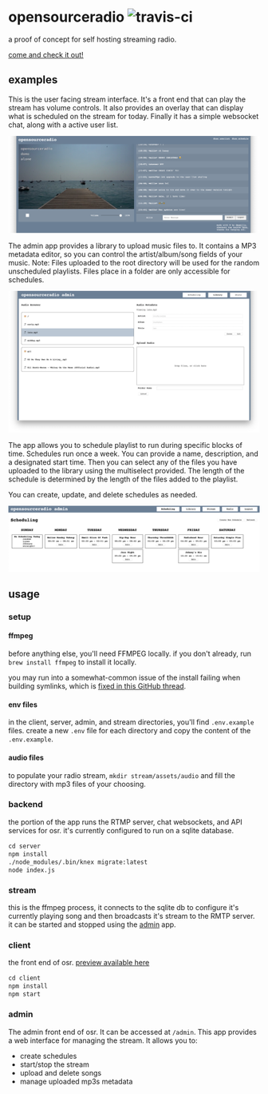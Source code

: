 # opensourceradio ![travis-ci](https://api.travis-ci.org/dmamills/opensourceradio.svg?branch=master) 

a proof of concept for self hosting streaming radio.

[come and check it out!](http://radio.yomills.com)

## examples

This is the user facing stream interface. It's a front end that can play the stream has volume controls. It also provides an overlay that can display what is scheduled on the stream for today. Finally it has a simple websocket chat, along with a active user list.

![example stream](example.png)


The admin app provides a library to upload music files to. It contains a MP3 metadata editor, so you can control the artist/album/song fields of your music. Note: Files uploaded to the root directory will be used for the random unscheduled playlists. Files place in a folder are only accessible for schedules.

![admin library](admin-library.png)


The app allows you to schedule playlist to run during specific blocks of time. Schedules run once a week. You can provide a name, description, and a designated start time. Then you can select any of the files you have uploaded to the library using the multiselect provided. The length of the schedule is determined by the length of the files added to the playlist.

You can create, update, and delete schedules as needed.

![admin scheduling](admin-scheduling.png)

## usage

### setup

#### ffmpeg

before anything else, you'll need FFMPEG locally. if you don't already, run `brew install ffmpeg` to install it locally.

you may run into a somewhat-common issue of the install failing when building symlinks, which is [fixed in this GitHub thread](https://github.com/Homebrew/homebrew-core/issues/30652#issuecomment-410645836).

#### env files

in the client, server, admin, and stream directories, you'll find `.env.example` files. create a new `.env` file for each directory and copy the content of the `.env.example`.

#### audio files

to populate your radio stream, `mkdir stream/assets/audio` and fill the directory with mp3 files of your choosing.

### backend

the portion of the app runs the RTMP server, chat websockets, and API services for osr. it's currently configured to run on a sqlite database.

```
cd server
npm install
./node_modules/.bin/knex migrate:latest
node index.js
```

### stream

this is the ffmpeg process, it connects to the sqlite db to configure it's currently playing song and then broadcasts it's stream to the RMTP server. it can be started and stopped using the [admin](#admin) app.

### client

the front end of osr. [preview available here](http://radio.yomills.com)

```
cd client
npm install
npm start
```

### admin

The admin front end of osr. It can be accessed at `/admin`. This app provides a web interface for managing the stream. It allows you to:

- create schedules
- start/stop the stream
- upload and delete songs
- manage uploaded mp3s metadata
